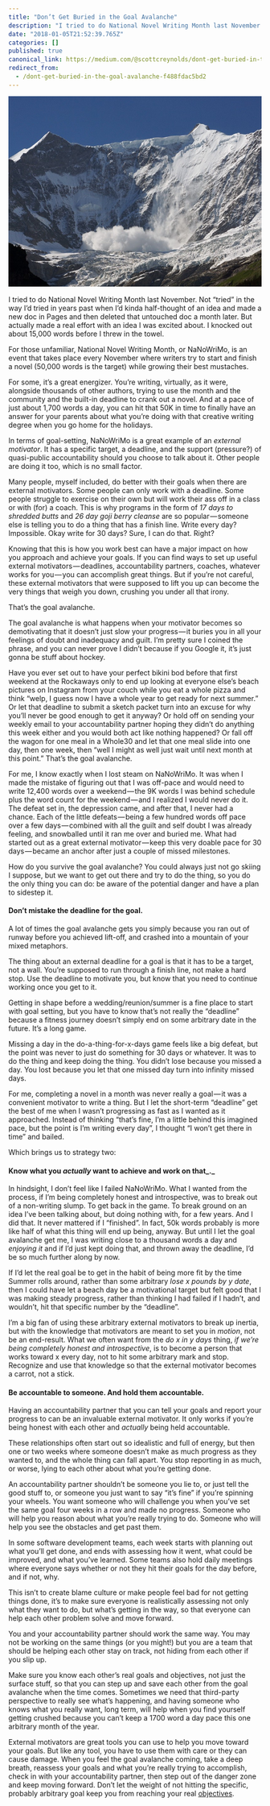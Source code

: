 ```yaml
---
title: "Don’t Get Buried in the Goal Avalanche"
description: "I tried to do National Novel Writing Month last November. Not “tried” in the way I’d tried in years past when I’d kinda half-thought of an…"
date: "2018-01-05T21:52:39.765Z"
categories: []
published: true
canonical_link: https://medium.com/@scottcreynolds/dont-get-buried-in-the-goal-avalanche-f488fdac5bd2
redirect_from:
  - /dont-get-buried-in-the-goal-avalanche-f488fdac5bd2
---
```


![](./asset-1.jpeg)

I tried to do National Novel Writing Month last November. Not “tried” in the way I’d tried in years past when I’d kinda half-thought of an idea and made a new doc in Pages and then deleted that untouched doc a month later. But actually made a real effort with an idea I was excited about. I knocked out about 15,000 words before I threw in the towel.

For those unfamiliar, National Novel Writing Month, or NaNoWriMo, is an event that takes place every November where writers try to start and finish a novel (50,000 words is the target) while growing their best mustaches.

For some, it’s a great energizer. You’re writing, virtually, as it were, alongside thousands of other authors, trying to use the month and the community and the built-in deadline to crank out a novel. And at a pace of just about 1,700 words a day, you can hit that 50K in time to finally have an answer for your parents about what you’re doing with that creative writing degree when you go home for the holidays.

In terms of goal-setting, NaNoWriMo is a great example of an _external motivator_. It has a specific target, a deadline, and the support (pressure?) of quasi-public accountability should you choose to talk about it. Other people are doing it too, which is no small factor.

Many people, myself included, do better with their goals when there are external motivators. Some people can only work with a deadline. Some people struggle to exercise on their own but will work their ass off in a class or with (for) a coach. This is why programs in the form of _17_ _days to shredded butts_ and _26 day goji berry cleanse_ are so popular — someone else is telling you to do a thing that has a finish line. Write every day? Impossible. Okay write for 30 days? Sure, I can do that. Right?

Knowing that this is how you work best can have a major impact on how you approach and achieve your goals. If you can find ways to set up useful external motivators — deadlines, accountability partners, coaches, whatever works for you — you can accomplish great things. But if you’re not careful, these external motivators that were supposed to lift you up can become the very things that weigh you down, crushing you under all that irony.

That’s the goal avalanche.

The goal avalanche is what happens when your motivator becomes so demotivating that it doesn’t just slow your progress — it buries you in all your feelings of doubt and inadequacy and guilt. I’m pretty sure I coined the phrase, and you can never prove I didn’t because if you Google it, it’s just gonna be stuff about hockey.

Have you ever set out to have your perfect bikini bod before that first weekend at the Rockaways only to end up looking at everyone else’s beach pictures on Instagram from your couch while you eat a whole pizza and think “welp, I guess now I have a whole year to get ready for next summer.” Or let that deadline to submit a sketch packet turn into an excuse for why you’ll never be good enough to get it anyway? Or hold off on sending your weekly email to your accountability partner hoping they didn’t do anything this week either and you would both act like nothing happened? Or fall off the wagon for one meal in a Whole30 and let that one meal slide into one day, then one week, then “well I might as well just wait until next month at this point.” That’s the goal avalanche.

For me, I know exactly when I lost steam on NaNoWriMo. It was when I made the mistake of figuring out that I was off-pace and would need to write 12,400 words over a weekend — the 9K words I was behind schedule plus the word count for the weekend — and I realized I would never do it. The defeat set in, the depression came, and after that, I never had a chance. Each of the little defeats — being a few hundred words off pace over a few days — combined with all the guilt and self doubt I was already feeling, and snowballed until it ran me over and buried me. What had started out as a great external motivator — keep this very doable pace for 30 days — became an anchor after just a couple of missed milestones.

How do you survive the goal avalanche? You could always just not go skiing I suppose, but we want to get out there and try to do the thing, so you do the only thing you can do: be aware of the potential danger and have a plan to sidestep it.

#### Don’t mistake the deadline for the goal.

A lot of times the goal avalanche gets you simply because you ran out of runway before you achieved lift-off, and crashed into a mountain of your mixed metaphors.

The thing about an external deadline for a goal is that it has to be a target, not a wall. You’re supposed to run through a finish line, not make a hard stop. Use the deadline to motivate you, but know that you need to continue working once you get to it.

Getting in shape before a wedding/reunion/summer is a fine place to start with goal setting, but you have to know that’s not really the “deadline” because a fitness journey doesn’t simply end on some arbitrary date in the future. It’s a long game.

Missing a day in the do-a-thing-for-x-days game feels like a big defeat, but the point was never to just do something for 30 days or whatever. It was to do the thing and keep doing the thing. You didn’t lose because you missed a day. You lost because you let that one missed day turn into infinity missed days.

For me, completing a novel in a month was never really a goal — it was a convenient motivator to write a thing. But I let the short-term “deadline” get the best of me when I wasn’t progressing as fast as I wanted as it approached. Instead of thinking “that’s fine, I’m a little behind this imagined pace, but the point is I’m writing every day”, I thought “I won’t get there in time” and bailed.

Which brings us to strategy two:

#### Know what you _actually_ want to achieve and work on that_._

In hindsight, I don’t feel like I failed NaNoWriMo. What I wanted from the process, if I’m being completely honest and introspective, was to break out of a non-writing slump. To get back in the game. To break ground on an idea I’ve been talking about, but doing nothing with, for a few years. And I did that. It never mattered if I “finished”. In fact, 50k words probably is more like half of what this thing will end up being, anyway. But until I let the goal avalanche get me, I was writing close to a thousand words a day and _enjoying it_ and if I’d just kept doing that, and thrown away the deadline, I’d be so much further along by now.

If I’d let the real goal be to get in the habit of being more fit by the time Summer rolls around, rather than some arbitrary _lose x pounds by y date_, then I could have let a beach day be a motivational target but felt good that I was making steady progress, rather than thinking I had failed if I hadn’t, and wouldn’t, hit that specific number by the “deadline”.

I’m a big fan of using these arbitrary external motivators to break up inertia, but with the knowledge that motivators are meant to set you in _motion_, not be an end-result. What we often want from the _do x in y days_ thing, _if we’re being completely honest and introspective_, is to become a person that works toward x every day, not to hit some arbitrary mark and stop. Recognize and use that knowledge so that the external motivator becomes a carrot, not a stick.

#### Be accountable to someone. And hold them accountable.

Having an accountability partner that you can tell your goals and report your progress to can be an invaluable external motivator. It only works if you’re being honest with each other and _actually_ being held accountable.

These relationships often start out so idealistic and full of energy, but then one or two weeks where someone doesn’t make as much progress as they wanted to, and the whole thing can fall apart. You stop reporting in as much, or worse, lying to each other about what you’re getting done.

An accountability partner shouldn’t be someone you lie to, or just tell the good stuff to, or someone you just want to say “it’s fine” if you’re spinning your wheels. You want someone who will challenge you when you’ve set the same goal four weeks in a row and made no progress. Someone who will help you reason about what you’re really trying to do. Someone who will help you see the obstacles and get past them.

In some software development teams, each week starts with planning out what you’ll get done, and ends with assessing how it went, what could be improved, and what you’ve learned. Some teams also hold daily meetings where everyone says whether or not they hit their goals for the day before, and if not, why.

This isn’t to create blame culture or make people feel bad for not getting things done, it’s to make sure everyone is realistically assessing not only what they want to do, but what’s getting in the way, so that everyone can help each other problem solve and move forward.

You and your accountability partner should work the same way. You may not be working on the same things (or you might!) but you are a team that should be helping each other stay on track, not hiding from each other if you slip up.

Make sure you know each other’s real goals and objectives, not just the surface stuff, so that you can step up and save each other from the goal avalanche when the time comes. Sometimes we need that third-party perspective to really see what’s happening, and having someone who knows what you really want, long term, will help when you find yourself getting crushed because you can’t keep a 1700 word a day pace this one arbitrary month of the year.

External motivators are great tools you can use to help you move toward your goals. But like any tool, you have to use them with care or they can cause damage. When you feel the goal avalanche coming, take a deep breath, reassess your goals and what you’re really trying to accomplish, check in with your accountability partner, then step out of the danger zone and keep moving forward. Don’t let the weight of not hitting the specific, probably arbitrary goal keep you from reaching your real [objectives](https://medium.com/@scottcreynolds/suck-less-at-goal-setting-okrs-for-type-a-artists-and-other-ambitious-flakes-7c08cbbe7afd).
